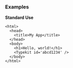 ### Examples

**Standard Use**

```
<html>
  <head>
    <title>My App</title>
  </head>
  <body>
    <h1>Hello, world!</h1>
    <Typekit id='abcd1234' />
  </body>
</html>
```
